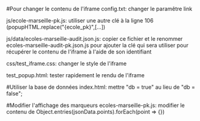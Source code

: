 #Pour changer le contenu de l'iframe
config.txt: changer le paramêtre link

js/ecole-marseille-pk.js: utiliser une autre clé à la ligne 106 (popupHTML.replace("{ecole_pk}",[...])

js/data/ecoles-marseille-audit.json.js: copier ce fichier et le renommer ecoles-marseille-audit-pk.json.js pour ajouter la clé qui sera utiliser pour récupérer le contenu de l'iframe à l'aide de son identifiant

css/test_iframe.css: changer le style de l'iframe

test_popup.html: tester rapidement le rendu de l'iframe

#Utiliser la base de données
index.html: mettre "db = true" au lieu de "db = false";

#Modifier l'affichage des marqueurs
ecoles-marseille-pk.js: modifier le contenu de Object.entries(jsonData.points).forEach(point => {})
